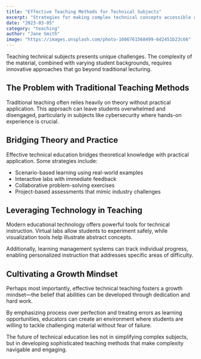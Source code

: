 ```yaml
---
title: "Effective Teaching Methods for Technical Subjects"
excerpt: "Strategies for making complex technical concepts accessible and engaging for students of all levels."
date: "2023-03-05"
category: "teaching"
author: "Jane Smith"
image: "https://images.unsplash.com/photo-1606761568499-6d2451b23c66"
---
```


Teaching technical subjects presents unique challenges. The complexity of the material, combined with varying student backgrounds, requires innovative approaches that go beyond traditional lecturing.

## The Problem with Traditional Teaching Methods

Traditional teaching often relies heavily on theory without practical application. This approach can leave students overwhelmed and disengaged, particularly in subjects like cybersecurity where hands-on experience is crucial.

## Bridging Theory and Practice

Effective technical education bridges theoretical knowledge with practical application. Some strategies include:

- Scenario-based learning using real-world examples
- Interactive labs with immediate feedback
- Collaborative problem-solving exercises
- Project-based assessments that mimic industry challenges

## Leveraging Technology in Teaching

Modern educational technology offers powerful tools for technical instruction. Virtual labs allow students to experiment safely, while visualization tools help illustrate abstract concepts.

Additionally, learning management systems can track individual progress, enabling personalized instruction that addresses specific areas of difficulty.

## Cultivating a Growth Mindset

Perhaps most importantly, effective technical teaching fosters a growth mindset—the belief that abilities can be developed through dedication and hard work.

By emphasizing process over perfection and treating errors as learning opportunities, educators can create an environment where students are willing to tackle challenging material without fear of failure.

The future of technical education lies not in simplifying complex subjects, but in developing sophisticated teaching methods that make complexity navigable and engaging.
